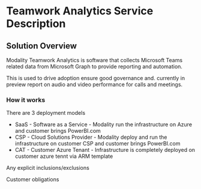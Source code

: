 

# Teamwork Analytics Service Description



## Solution Overview

Modality Teamwork Analytics is software that collects Microsoft Teams related data from Microsoft Graph to provide reporting and automation.

This is used to drive adoption ensure good governance and. currently in preview report on audio and video performance for calls and meetings.



### How it works

There are 3 deployment models

- SaaS - Software as a Service - Modality run the infrastructure on Azure and customer brings PowerBI.com
- CSP - Cloud Solutions Provider - Modality deploy and run the infrastructure on customer CSP and customer brings PowerBI.com
- CAT - Customer Azure Tenant - Infrastructure is completely deployed on customer azure tennt via ARM template 









Any explicit inclusions/exclusions

Customer obligations

